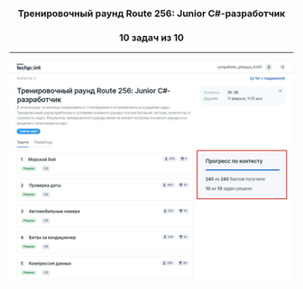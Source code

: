 <h3 style="text-align: center;">Тренировочный раунд Route 256: Junior C#-разработчик</h3>
<h3 style="text-align: center;">10 задач из 10</h3>

------

![alt text](images/image.png)
